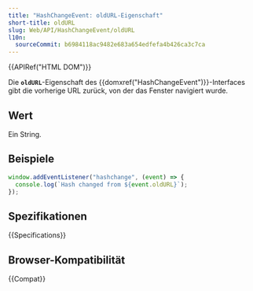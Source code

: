 ```yaml
---
title: "HashChangeEvent: oldURL-Eigenschaft"
short-title: oldURL
slug: Web/API/HashChangeEvent/oldURL
l10n:
  sourceCommit: b6984118ac9482e683a654edfefa4b426ca3c7ca
---
```


{{APIRef("HTML DOM")}}

Die **`oldURL`**-Eigenschaft des {{domxref("HashChangeEvent")}}-Interfaces gibt die vorherige URL zurück, von der das Fenster navigiert wurde.

## Wert

Ein String.

## Beispiele

```js
window.addEventListener("hashchange", (event) => {
  console.log(`Hash changed from ${event.oldURL}`);
});
```

## Spezifikationen

{{Specifications}}

## Browser-Kompatibilität

{{Compat}}
